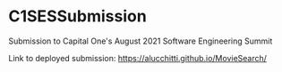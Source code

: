 # C1SESSubmission
Submission to Capital One's August 2021 Software Engineering Summit

Link to deployed submission: https://alucchitti.github.io/MovieSearch/
